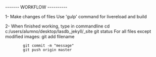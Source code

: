 
------- WORKFLOW ----------

1- 	Make changes of files
	Use 'gulp' command for livereload and build

2-	When finished working, type in commandline
			cd c:/users/alumno/desktop/lasdb_jekyll/_site
			git status
	For all files except modified images:
			git add filename

			git commit -m "message"
			git push origin master